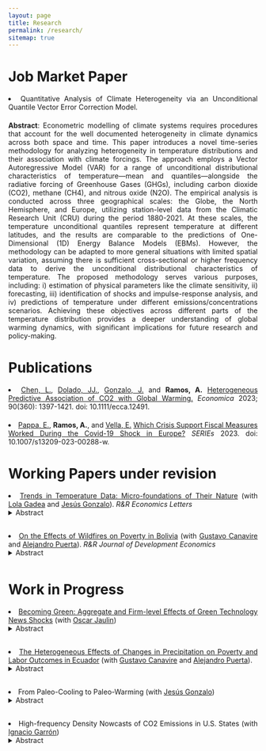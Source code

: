 ```yaml
---
layout: page
title: Research
permalink: /research/
sitemap: true
---
```


<style>
  body {
    text-align: justify;
  }
  p {
    margin-bottom: 20px;
    text-align: justify;
  }
  li {
    text-align: justify;
  }
  details summary {
    cursor: pointer;
    margin-bottom: 10px;
  }
  details[open] summary ~ * {
    animation: openAnimation 0.3s ease-in-out;
  }
  @keyframes openAnimation {
    from { opacity: 0; }
    to { opacity: 1; }
  }
  details i {
    display: block;
    text-align: justify;
    margin-top: 10px;
  }
</style>

# Job Market Paper

<li>Quantitative Analysis of Climate Heterogeneity via an Unconditional Quantile Vector Error Correction Model.</li>  
<p></p>
<strong>Abstract</strong>: Econometric modelling of climate systems requires procedures that account for the well documented heterogeneity in climate dynamics across both space and time. This paper introduces a novel time-series methodology for analyzing heterogeneity in temperature distributions and their association with climate forcings. The approach employs a Vector Autoregressive Model (VAR) for a range of unconditional distributional characteristics of temperature—mean and quantiles—alongside the radiative forcing of Greenhouse Gases (GHGs), including carbon dioxide (CO2), methane (CH4), and nitrous oxide (N2O). The empirical analysis is conducted across three geographical scales: the Globe, the North Hemisphere, and Europe, utilizing station-level data from the Climatic Research Unit (CRU) during the period 1880-2021. At these scales, the temperature unconditional quantiles represent temperature at different latitudes, and the results are comparable to the predictions of One-Dimensional (1D) Energy Balance Models (EBMs). However, the methodology can be adapted to more general situations with limited spatial variation, assuming there is sufficient cross-sectional or higher frequency data to derive the unconditional distributional characteristics of temperature. The proposed methodology serves various purposes, including: i) estimation of physical parameters like the climate sensitivity, ii) forecasting, iii) identification of shocks and impulse-response analysis, and iv) predictions of temperature under different emissions/concentrations scenarios. Achieving these objectives across different parts of the temperature distribution provides a deeper understanding of global warming dynamics, with significant implications for future research and policy-making.

# Publications

<li><a href="https://sites.google.com/view/liangchen-phbs" target="_blank">Chen, L.</a>, <a href="https://dolado.blogspot.com/" target="_blank">Dolado, JJ.</a>,  <a href="https://www.eco.uc3m.es/~jgonzalo/" target="_blank"> Gonzalo, J.</a> and <b>Ramos, A.</b> <a href="https://onlinelibrary.wiley.com/doi/full/10.1111/ecca.12491" target="_blank">Heterogeneous Predictive Association of CO2 with Global Warming.</a> <i> Economica </i> 2023; 90(360): 1397-1421. doi: 10.1111/ecca.12491.</li>
<p></p>
<li><a href="https://sites.google.com/site/evipappapersonalhomepage/home" target="_blank">Pappa, E.</a>, <b>Ramos, A.</b>, and <a href="https://sites.google.com/view/evella/home" target="_blank">Vella, E.</a> <a href="https://link.springer.com/article/10.1007/s13209-023-00288-w" target="_blank">Which Crisis Support Fiscal Measures Worked During the Covid-19 Shock in Europe?</a> <i> SERIEs </i> 2023. doi: 10.1007/s13209-023-00288-w.</li>
<p></p>

# Working Papers under revision

<li><a href="https://arxiv.org/abs/2312.06379" target="_blank">Trends in Temperature Data: Micro-foundations of Their Nature</a> (with <a href="http://www.lolagadea.com/" target="_blank">Lola Gadea</a> and <a href="https://www.eco.uc3m.es/~jgonzalo/" target="_blank">Jesús Gonzalo</a>). <i>R&R Economics Letters</i></li>
<details><summary>Abstract</summary>
<i>Determining whether Global Average Temperature (GAT) is an integrated process of order 1, I(1), or is a stationary process around a trend function is crucial for detection, attribution, impact and forecasting studies of climate change. In this paper, we investigate the nature of trends in GAT building on the analysis of individual temperature grids. Our 'micro-founded' evidence suggests that GAT is stationary around a non-linear deterministic trend in the form of a linear function with a one-period structural break. This break can be attributed to a combination of individual grid breaks and the standard aggregation method under acceleration in global warming. We illustrate our findings using simulations.</i></details>
<p></p>

<li><a href="https://docs.iza.org/dp16988.pdf" target="_blank"> On the Effects of Wildfires on Poverty in Bolivia</a> (with <a href="https://gcanavire.com/" target="_blank">Gustavo Canavire</a> and <a href="https://sites.google.com/view/alejandro-puerta/" target="_blank">Alejandro Puerta</a>). <i>R&R Journal of Development Economics</i></li>
<details><summary>Abstract</summary>
<i>This paper examines the impact of severe wildfire events on Bolivia’s poverty and labor market outcomes. We construct a panel dataset from 2005 to 2020 at the municipality level utilizing NASA’s MODIS Collection-6 MCD64A1 burned area product and merge it with household surveys. To attain survey representativeness at a given geographical level, we aggregate neighboring municipalities using the max-pregion algorithm. Using the Interactive Fixed Effects Counterfactual Estimator, we estimate the causal effects of severe wildfire events on poverty, household per-capita income, and the agricultural sector. We find a significant short-term increase in poverty explained by a temporary decline in household per capita and, specifically, agricultural labor income.</i></details>
<p></p>

# Work in Progress

<li><a href="GreenNews_JaulínRamos_Draft.pdf" target="_blank" style="text-decoration;"> Becoming Green: Aggregate and Firm-level Effects of Green Technology News Shocks</a> (with <a href="https://oscarjaulin1.wixsite.com/my-site" target="_blank">Oscar Jaulin</a>)</li>
<details><summary>Abstract</summary>
<i>We empirically explore the macroeconomic and firm-level implications of anticipations about future technological advancements in the green sector. Utilizing the economic value of green patents granted to publicly listed companies in the U.S., we identify green technology news shocks via a convenient and meaningful rotation of the innovations from a Bayesian Vector Autorregresion Model (BVAR). These shocks are decomposed into two orthogonal components: i) a common technological component shared by both green and non-green innovation, that reproduces response patterns akin to those expected from a technology news shock with long-run impacts on productivity; and ii) an idiosyncratic component to green innovation inducing inflationary pressures and stock price reductions. The responses to the orthogonal component suggest the existence of a green transition news content that can be related to expectations of more rigorous carbon policies or stricter environmental standards in the future. Our focus on green innovation deepens our understanding about the effect of technology-specific news shocks and provides information of practical importance for macroeconomic and environmental policies.</i>
</details> 
<p></p>

<li><a href="https://docs.iza.org/dp16988.pdf" target="_blank"> The Heterogeneous Effects of Changes in Precipitation on Poverty and Labor Outcomes in Ecuador</a> (with <a href="https://gcanavire.com/" target="_blank">Gustavo Canavire</a> and <a href="https://sites.google.com/view/alejandro-puerta/" target="_blank">Alejandro Puerta</a>).
<details><summary>Abstract</summary>
<i>This document examines the effect of precipitation shocks on poverty status in Ecuador. Using gridded monthly precipitation data from 2007 to 2021, we define measures for the excess and deficit in precipitation levels at the parish geographical level. This data is merged with household socioeconomic information obtained from the National Survey of Employment, Unemployment, and Underemployment (ENEMDU). Our empirical findings reveal that both excess and deficit in precipitation significantly affect poverty status, with these effects displaying strong heterogeneity across economic sectors. Variations in the Standardized Precipitation Index (SPI), whether positive or negative, lead to an increased probability of poverty among workers in the primary sector (specifically, those engaged in fishing and agriculture). In contrast, we observe poverty-reducing effects for the secondary and tertiary sectors. Factors such as formality status, urban/rural location, and the nature of employment play crucial roles in moderating the estimated effects. Per-capita household income and labor income are key channels to explain of our findings.</i></details>
<p></p>

<li>From Paleo-Cooling to Paleo-Warming (with <a href="https://www.eco.uc3m.es/~jgonzalo/" target="_blank">Jesús Gonzalo</a>)</li>
<details><summary>Abstract</summary>
<i>A time-series quantitative methodology to describe trends in the temperature distribution under the assumption of local-stationarity is introduced. The methodology consists of estimating certain distributional characteristics of interest (mean, quantiles, and dispersion measures), testing for the existence of trends, and characterizing heterogeneity in the trend evolution along the temperature distribution. Applying the proposed methodology to the temperature paleoclimate record over the last 800 thousand years, we are able to determine to what extent the currently observed Global Warming dynamics are unusual compared to past changes in Earth’s climate. Our findings indicate that the Global Warming during the last 200 years is completely different to what is observed over the paleoclimate record. Over long-horizon samples covering several glacial-interglacial cycles (800 and 420 thousands of years), our approach detects a clear long-term Paleo-Cooling. If the analysis is restricted to shorter-horizon samples characterized by abrupt increases in temperature, as the last deglaciation (last 27 thousands of years), evidence of Paleo-Warming is obtained; however the intensity and heterogeneity of the current warming are significantly different. We highlight the importance of studying the whole distribution of the temperature to obtain a wide angle picture of climate evolution.</i>
</details>
<p></p>

<li><a> High-frequency Density Nowcasts of CO2 Emissions in U.S. States</a> (with <a href="https://ignaciogarron.github.io/" target="_blank">Ignacio Garrón</a>)<details><summary>Abstract</summary>
<i>This paper proposes an approach to panel density nowcasting employing high-frequency data, to yield timely predictions of CO2 emissions and energy consumption growth for all U.S. states. Using weekly state-level economic conditions and adopting a mixed-frequency model, the economic data are initially utilized to forecast energy consumption growth. Subsequently, this information is used to predict CO2 emissions growth quantiles, accounting for cross-sectional dependence across states through estimated factors. To capture both asymmetry and excess kurtosis, a skew-t distribution is fitted. The performance of the models is rigorously assessed through an out-of-sample forecasting study, revealing that the weekly nowcasts offer early insights into CO2 emissions and energy consumption growth across U.S. states. Our study contributes to the existing literature on several ways. First, the quantile approach adopted to produce CO2 emissions growth nowcasts allows us to provide a complete description of the uncertainty associated with the predictions. Related studies as Bennedsen et al. (2021) and Fosten and Nandi (2023) only produce point predictions at the national and state level, respectively. Second, the use of the weekly state-level economic indicators
of Baumeister et al. (2024) implies a higher frequency in the nowcasting exercise compared to the quarterly and monthly frequencies of Bennedsen et al. (2021) and Fosten and Nandi (2023), respectively. The information produced by our analysis is useful to inform policies aiming to reduce regional environmental degradation. The nowcasting exercise is particularly important in this context, given the large publication lags in the U.S. state-level energy consumption and emissions data.</i>
</details>
<p></p>
